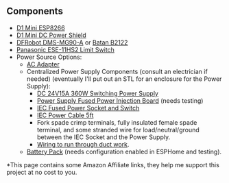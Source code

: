 ## Components
  - [D1 Mini ESP8266](https://amzn.to/3RKfhDr)
  - [D1 Mini DC Power Shield](https://amzn.to/3x4fysX)
  - [DFRobot DMS-MG90-A](https://www.mouser.com/ProductDetail/DFRobot/SER0046?qs=vHuUswq2%252BsyGXvdy%2FXoNTA%3D%3D) or [Batan B2122](https://www.adafruit.com/product/1450)
  - [Panasonic ESE-11HS2 Limit Switch](https://www.mouser.com/ProductDetail/Panasonic/ESE-11HS2?qs=9gtMhpKs0nED1IJHMbhnrw%3D%3D)
  - Power Source Options:
      - [AC Adapter](https://amzn.to/3qifrGf)
      - Centralized Power Supply Components (consult an electrician if needed) (eventually I'll put out an STL for an enclosure for the Power Supply):
          - [DC 24V15A 360W Switching Power Supply](https://amzn.to/3QxQ3r2)
          - [Power Supply Fused Power Injection Board](https://www.holidaycoro.com/product-p/1308.htm) (needs testing)
          - [IEC Fused Power Socket and Switch](https://amzn.to/3TLkZa5)
          - [IEC Power Cable 5ft](https://amzn.to/3BouswU)
          - Fork spade crimp terminals, fully insulated female spade terminal, and some stranded wire for load/neutral/ground between the IEC Socket and the Power Supply.
          - [Wiring to run through duct work](https://github.com/TonyBrobston/yet-another-smart-vent/issues/7#issuecomment-1221660336).
      - [Battery Pack](https://amzn.to/3RIe2ED) (needs configuration enabled in ESPHome and testing).

*This page contains some Amazon Affiliate links, they help me support this project at no cost to you.
